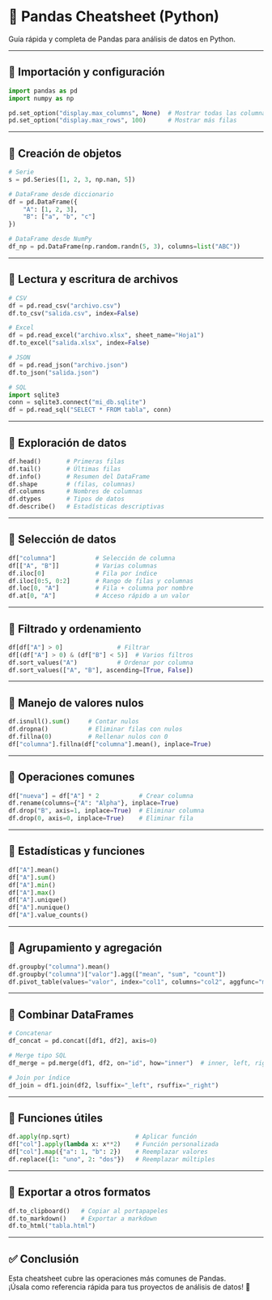 
# 🐼 Pandas Cheatsheet (Python)
Guía rápida y completa de Pandas para análisis de datos en Python.

---

## 📌 Importación y configuración
```python
import pandas as pd
import numpy as np

pd.set_option("display.max_columns", None)  # Mostrar todas las columnas
pd.set_option("display.max_rows", 100)      # Mostrar más filas
```

---

## 📌 Creación de objetos
```python
# Serie
s = pd.Series([1, 2, 3, np.nan, 5])

# DataFrame desde diccionario
df = pd.DataFrame({
    "A": [1, 2, 3],
    "B": ["a", "b", "c"]
})

# DataFrame desde NumPy
df_np = pd.DataFrame(np.random.randn(5, 3), columns=list("ABC"))
```

---

## 📌 Lectura y escritura de archivos
```python
# CSV
df = pd.read_csv("archivo.csv")
df.to_csv("salida.csv", index=False)

# Excel
df = pd.read_excel("archivo.xlsx", sheet_name="Hoja1")
df.to_excel("salida.xlsx", index=False)

# JSON
df = pd.read_json("archivo.json")
df.to_json("salida.json")

# SQL
import sqlite3
conn = sqlite3.connect("mi_db.sqlite")
df = pd.read_sql("SELECT * FROM tabla", conn)
```

---

## 📌 Exploración de datos
```python
df.head()       # Primeras filas
df.tail()       # Últimas filas
df.info()       # Resumen del DataFrame
df.shape        # (filas, columnas)
df.columns      # Nombres de columnas
df.dtypes       # Tipos de datos
df.describe()   # Estadísticas descriptivas
```

---

## 📌 Selección de datos
```python
df["columna"]           # Selección de columna
df[["A", "B"]]          # Varias columnas
df.iloc[0]              # Fila por índice
df.iloc[0:5, 0:2]       # Rango de filas y columnas
df.loc[0, "A"]          # Fila + columna por nombre
df.at[0, "A"]           # Acceso rápido a un valor
```

---

## 📌 Filtrado y ordenamiento
```python
df[df["A"] > 0]               # Filtrar
df[(df["A"] > 0) & (df["B"] < 5)]  # Varios filtros
df.sort_values("A")           # Ordenar por columna
df.sort_values(["A", "B"], ascending=[True, False])
```

---

## 📌 Manejo de valores nulos
```python
df.isnull().sum()     # Contar nulos
df.dropna()           # Eliminar filas con nulos
df.fillna(0)          # Rellenar nulos con 0
df["columna"].fillna(df["columna"].mean(), inplace=True)
```

---

## 📌 Operaciones comunes
```python
df["nueva"] = df["A"] * 2           # Crear columna
df.rename(columns={"A": "Alpha"}, inplace=True)
df.drop("B", axis=1, inplace=True)  # Eliminar columna
df.drop(0, axis=0, inplace=True)    # Eliminar fila
```

---

## 📌 Estadísticas y funciones
```python
df["A"].mean()
df["A"].sum()
df["A"].min()
df["A"].max()
df["A"].unique()
df["A"].nunique()
df["A"].value_counts()
```

---

## 📌 Agrupamiento y agregación
```python
df.groupby("columna").mean()
df.groupby("columna")["valor"].agg(["mean", "sum", "count"])
df.pivot_table(values="valor", index="col1", columns="col2", aggfunc="mean")
```

---

## 📌 Combinar DataFrames
```python
# Concatenar
df_concat = pd.concat([df1, df2], axis=0)

# Merge tipo SQL
df_merge = pd.merge(df1, df2, on="id", how="inner")  # inner, left, right, outer

# Join por índice
df_join = df1.join(df2, lsuffix="_left", rsuffix="_right")
```

---

## 📌 Funciones útiles
```python
df.apply(np.sqrt)                  # Aplicar función
df["col"].apply(lambda x: x**2)    # Función personalizada
df["col"].map({"a": 1, "b": 2})    # Reemplazar valores
df.replace({1: "uno", 2: "dos"})   # Reemplazar múltiples
```

---

## 📌 Exportar a otros formatos
```python
df.to_clipboard()   # Copiar al portapapeles
df.to_markdown()    # Exportar a markdown
df.to_html("tabla.html")
```

---

## ✅ Conclusión
Esta cheatsheet cubre las operaciones más comunes de Pandas.  
¡Úsala como referencia rápida para tus proyectos de análisis de datos! 🚀
